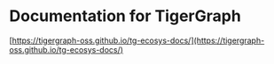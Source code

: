 # Documentation for TigerGraph

[https://tigergraph-oss.github.io/tg-ecosys-docs/](https://tigergraph-oss.github.io/tg-ecosys-docs/)